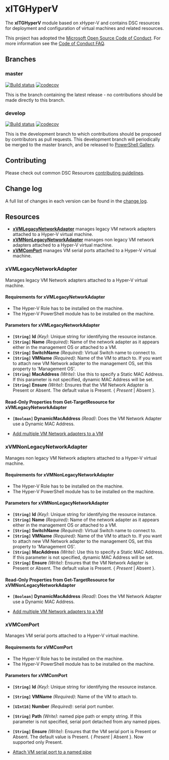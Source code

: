 # xITGHyperV

The **xITGHyperV** module based on xHyper-V and contains DSC resources for
 deployment and configuration of virtual machines and related resources.

This project has adopted the [Microsoft Open Source Code of Conduct](https://opensource.microsoft.com/codeofconduct/).
For more information see the [Code of Conduct FAQ](https://opensource.microsoft.com/codeofconduct/faq/).

## Branches

### master

[![Build status](https://ci.appveyor.com/api/projects/status/q0dap46majxqxc3q/branch/master?svg=true)](https://ci.appveyor.com/project/IT-Service/xITGHyperV/branch/master)
[![codecov](https://codecov.io/gh/IT-Service/xITGHyperV/branch/master/graph/badge.svg)](https://codecov.io/gh/IT-Service/xITGHyperV/branch/master)

This is the branch containing the latest release - no contributions should be
made directly to this branch.

### develop

[![Build status](https://ci.appveyor.com/api/projects/status/q0dap46majxqxc3q/branch/develop?svg=true)](https://ci.appveyor.com/project/IT-Service/xITGHyperV/branch/develop)
[![codecov](https://codecov.io/gh/PowerShell/xHyper-V/branch/develop/graph/badge.svg)](https://codecov.io/gh/IT-Service/xITGHyperV/branch/develop)

This is the development branch to which contributions should be proposed by
contributors as pull requests. This development branch will periodically be
merged to the master branch, and be released to [PowerShell Gallery](https://www.powershellgallery.com/).

## Contributing

Please check out common DSC Resources [contributing guidelines](CONTRIBUTING.md).

## Change log

A full list of changes in each version can be found in the [change log](CHANGELOG.md).

## Resources

* [**xVMLegacyNetworkAdapter**](#xvmlegacynetworkadapter) manages legacy
 VM network adapters attached to a Hyper-V virtual machine.
* [**xVMNonLegacyNetworkAdapter**](#xvmnonlegacynetworkadapter) manages non legacy
 VM network adapters attached to a Hyper-V virtual machine.
* [**xVMComPort**](#xvmcomport) manages
 VM serial ports attached to a Hyper-V virtual machine.

### xVMLegacyNetworkAdapter

Manages legacy VM Network adapters attached to a Hyper-V virtual machine.

#### Requirements for xVMLegacyNetworkAdapter

* The Hyper-V Role has to be installed on the machine.
* The Hyper-V PowerShell module has to be installed on the machine.

#### Parameters for xVMLegacyNetworkAdapter

* **`[String]` Id** _(Key)_: Unique string for identifying the resource instance.
* **`[String]` Name** _(Required)_: Name of the network adapter as it appears either
 in the management OS or attached to a VM.
* **`[String]` SwitchName** _(Required)_: Virtual Switch name to connect to.
* **`[String]` VMName** _(Required)_: Name of the VM to attach to.
 If you want to attach new VM Network adapter to the management OS,
 set this property to 'Management OS'.
* **`[String]` MacAddress** _(Write)_: Use this to specify a Static MAC Address.
 If this parameter is not specified, dynamic MAC Address will be set.
* **`[String]` Ensure** _(Write)_: Ensures that the VM Network Adapter is
 Present or Absent. The default value is Present. { *Present* | Absent }.

#### Read-Only Properties from Get-TargetResource for xVMLegacyNetworkAdapter

* **`[Boolean]` DynamicMacAddress** _(Read)_: Does the VM Network Adapter use a
 Dynamic MAC Address.

* [Add multiple VM Network adapters to a VM](https://github.com/IT-Service/xITGHyperV/blob/feature/xITGHyperV/Examples/Resources/xVMLegacyNetworkAdapter/1-Sample_xVMLegacyNetworkAdapter_MultipleVM_Config.ps1)

### xVMNonLegacyNetworkAdapter

Manages non legacy VM Network adapters attached to a Hyper-V virtual machine.

#### Requirements for xVMNonLegacyNetworkAdapter

* The Hyper-V Role has to be installed on the machine.
* The Hyper-V PowerShell module has to be installed on the machine.

#### Parameters for xVMNonLegacyNetworkAdapter

* **`[String]` Id** _(Key)_: Unique string for identifying the resource instance.
* **`[String]` Name** _(Required)_: Name of the network adapter as it appears either
 in the management OS or attached to a VM.
* **`[String]` SwitchName** _(Required)_: Virtual Switch name to connect to.
* **`[String]` VMName** _(Required)_: Name of the VM to attach to.
 If you want to attach new VM Network adapter to the management OS,
 set this property to 'Management OS'.
* **`[String]` MacAddress** _(Write)_: Use this to specify a Static MAC Address.
 If this parameter is not specified, dynamic MAC Address will be set.
* **`[String]` Ensure** _(Write)_: Ensures that the VM Network Adapter is
 Present or Absent. The default value is Present. { *Present* | Absent }.

#### Read-Only Properties from Get-TargetResource for xVMNonLegacyNetworkAdapter

* **`[Boolean]` DynamicMacAddress** _(Read)_: Does the VM Network Adapter use a
 Dynamic MAC Address.

* [Add multiple VM Network adapters to a VM](https://github.com/IT-Service/xITGHyperV/blob/feature/xITGHyperV/Examples/Resources/xVMNonLegacyNetworkAdapter/1-Sample_xVMNonLegacyNetworkAdapter_MultipleVM_Config.ps1)

### xVMComPort

Manages VM serial ports attached to a Hyper-V virtual machine.

#### Requirements for xVMComPort

* The Hyper-V Role has to be installed on the machine.
* The Hyper-V PowerShell module has to be installed on the machine.

#### Parameters for xVMComPort

* **`[String]` Id** _(Key)_: Unique string for identifying the resource instance.
* **`[String]` VMName** _(Required)_: Name of the VM to attach to.
* **`[UInt16]` Number** _(Required)_: serial port number.
* **`[String]` Path** _(Write)_: named pipe path or empty string.
 If this parameter is not specified, serial port detached from any named pipes.
* **`[String]` Ensure** _(Write)_: Ensures that the VM serial port is
 Present or Absent. The default value is Present. { *Present* | Absent }.
 Now supported only Present.

* [Attach VM serial port to a named pipe](https://github.com/IT-Service/xITGHyperV/blob/feature/xITGHyperV/Examples/Resources/xVMComPort/1-Sample_xVMComPort_Config.ps1)
